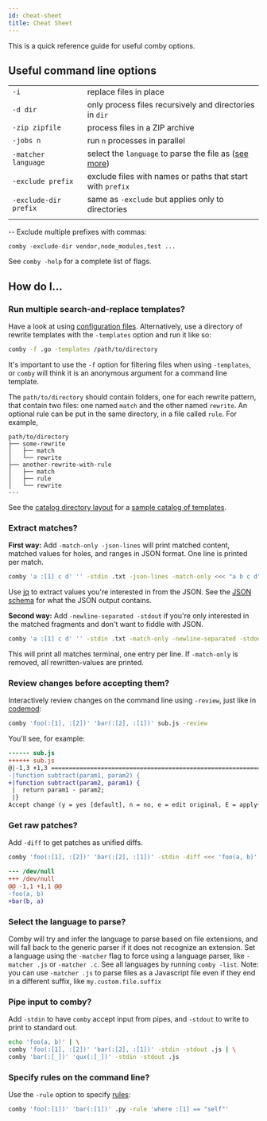 ```yaml
---
id: cheat-sheet
title: Cheat Sheet
---
```


This is a quick reference guide for useful comby options.

## Useful command line options

|                       |                                                                                                   |
|-----------------------|---------------------------------------------------------------------------------------------------|
| `-i`                  | replace files in place                                                                            |
| `-d dir`              | only process files recursively and directories in `dir`                                           |
| `-zip zipfile`        | process files in a ZIP archive                                                                    |
| `-jobs n`             | run `n` processes in parallel                                                                     |
| `-matcher language`   | select the `language` to parse the file as ([see more](cheat-sheet#select-the-language-to-parse)) |
| `-exclude prefix`     | exclude files with names or paths that start with `prefix`                                        |
| `-exclude-dir prefix` | same as `-exclude` but applies only to directories                                                |
|                       |                                                                                                   |

-- Exclude multiple prefixes with commas:

```plaintext
comby -exclude-dir vendor,node_modules,test ...
```

See `comby -help` for a complete list of flags.

## How do I...

### Run multiple search-and-replace templates?

Have a look at using [configuration files](configuration). Alternatively, use a
directory of rewrite templates with the `-templates` option and run it like so:

```bash
comby -f .go -templates /path/to/directory
```

It's important to use the `-f` option for filtering files when using
`-templates`, or `comby` will think it is an anonymous argument for a command
line template.

The `path/to/directory` should contain folders, one for each rewrite pattern,
that contain two files: one named `match` and the other named `rewrite`. An optional
rule can be put in the same directory, in a file called `rule`. For example,

```plaintext
path/to/directory
├── some-rewrite
│   ├── match
│   └── rewrite
├── another-rewrite-with-rule
│   ├── match
│   ├── rule
│   └── rewrite
···
```

See the [catalog directory layout](https://github.com/comby-tools/sample-catalog) for a [sample catalog of templates](https://catalog.comby.dev/).

### Extract matches?

**First way:** Add `-match-only -json-lines` will print matched content, matched
values for holes, and ranges in JSON format. One line is printed per match.

```bash
comby 'a :[1] c d' '' -stdin .txt -json-lines -match-only <<< "a b c d"
```

Use [jq](https://stedolan.github.io/jq/) to extract values you're interested in
from the JSON. See the [JSON schema](api#schema-example) for what the JSON
output contains.

**Second way:** Add `-newline-separated -stdout` if you're only interested in
the matched fragments and don't want to fiddle with JSON.

```bash
comby 'a :[1] c d' '' -stdin .txt -match-only -newline-separated -stdout <<< "a b c d"
```

This will print all matches terminal, one entry per line. If `-match-only` is
removed, all rewritten-values are printed.

### Review changes before accepting them?

Interactively review changes on the command line using `-review`, just like in [codemod](https://github.com/facebook/codemod):

```bash
comby 'foo(:[1], :[2])' 'bar(:[2], :[1])' sub.js -review
```

You'll see, for example:

```diff
------ sub.js
++++++ sub.js
@|-1,3 +1,3 ============================================================
-|function subtract(param1, param2) {
+|function subtract(param2, param1) {
 |  return param1 - param2;
 |}
Accept change (y = yes [default], n = no, e = edit original, E = apply+edit, q = quit)?
```
### Get raw patches?

Add `-diff` to get patches as unified diffs.

```bash
comby 'foo(:[1], :[2])' 'bar(:[2], :[1])' -stdin -diff <<< 'foo(a, b)'
```

```diff
--- /dev/null
+++ /dev/null
@@ -1,1 +1,1 @@
-foo(a, b)
+bar(b, a)
```

### Select the language to parse?

Comby will try and infer the language to parse based on file extensions, and
will fall back to the generic parser if it does not recognize an extension. Set
a language using the `-matcher` flag to force using a language parser, like
`-matcher .js` or `-matcher .c`. See all languages by running `comby -list`.
Note: you can use `-matcher .js` to parse files as a Javascript file even if
they end in a different suffix, like `my.custom.file.suffix`

### Pipe input to comby?

Add `-stdin` to have `comby` accept input from pipes, and `-stdout` to write to print to standard out.

```bash
echo 'foo(a, b)' | \
comby 'foo(:[1], :[2])' 'bar(:[2], :[1])' -stdin -stdout .js | \
comby 'bar(:[_])' 'qux(:[_])' -stdin -stdout .js
```

### Specify rules on the command line?

Use the `-rule` option to specify [rules](advanced-usage#rules):

```bash
comby 'foo(:[1])' 'bar(:[1])' .py -rule 'where :[1] == "self"'
```
